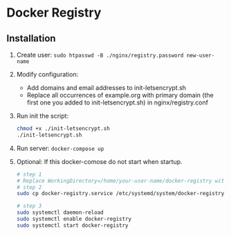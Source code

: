 # Docker Registry

## Installation

1. Create user: `sudo htpasswd -B ./nginx/registry.password new-user-name`
2. Modify configuration:

   - Add domains and email addresses to init-letsencrypt.sh
   - Replace all occurrences of example.org with primary domain (the first one you added to init-letsencrypt.sh) in nginx/registry.conf

3. Run init the script:

   ```bash
   chmod +x ./init-letsencrypt.sh
   ./init-letsencrypt.sh
   ```

4. Run server: `docker-compose up`

5. Optional: If this docker-comose do not start when startup.

   ```bash
   # step 1
   # Replace WorkingDirectory=/home/your-user-name/docker-registry with your user name
   # step 2
   sudo cp docker-registry.service /etc/systemd/system/docker-registry.service

   # step 3
   sudo systemctl daemon-reload
   sudo systemctl enable docker-registry
   sudo systemctl start docker-registry
   ```
